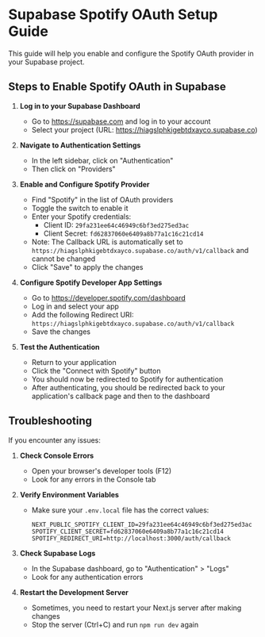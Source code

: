 # Supabase Spotify OAuth Setup Guide

This guide will help you enable and configure the Spotify OAuth provider in your Supabase project.

## Steps to Enable Spotify OAuth in Supabase

1. **Log in to your Supabase Dashboard**
   - Go to https://supabase.com and log in to your account
   - Select your project (URL: https://hiagslphkigebtdxayco.supabase.co)

2. **Navigate to Authentication Settings**
   - In the left sidebar, click on "Authentication"
   - Then click on "Providers"

3. **Enable and Configure Spotify Provider**
   - Find "Spotify" in the list of OAuth providers
   - Toggle the switch to enable it
   - Enter your Spotify credentials:
     - Client ID: `29fa231ee64c46949c6bf3ed275ed3ac`
     - Client Secret: `fd62837060e6409a8b77a1c16c21cd14`
   - Note: The Callback URL is automatically set to `https://hiagslphkigebtdxayco.supabase.co/auth/v1/callback` and cannot be changed
   - Click "Save" to apply the changes

4. **Configure Spotify Developer App Settings**
   - Go to https://developer.spotify.com/dashboard
   - Log in and select your app
   - Add the following Redirect URI: `https://hiagslphkigebtdxayco.supabase.co/auth/v1/callback`
   - Save the changes

5. **Test the Authentication**
   - Return to your application
   - Click the "Connect with Spotify" button
   - You should now be redirected to Spotify for authentication
   - After authenticating, you should be redirected back to your application's callback page and then to the dashboard

## Troubleshooting

If you encounter any issues:

1. **Check Console Errors**
   - Open your browser's developer tools (F12)
   - Look for any errors in the Console tab

2. **Verify Environment Variables**
   - Make sure your `.env.local` file has the correct values:
     ```
     NEXT_PUBLIC_SPOTIFY_CLIENT_ID=29fa231ee64c46949c6bf3ed275ed3ac
     SPOTIFY_CLIENT_SECRET=fd62837060e6409a8b77a1c16c21cd14
     SPOTIFY_REDIRECT_URI=http://localhost:3000/auth/callback
     ```

3. **Check Supabase Logs**
   - In the Supabase dashboard, go to "Authentication" > "Logs"
   - Look for any authentication errors

4. **Restart the Development Server**
   - Sometimes, you need to restart your Next.js server after making changes
   - Stop the server (Ctrl+C) and run `npm run dev` again 